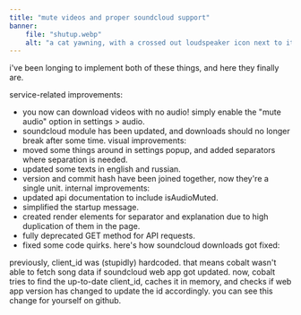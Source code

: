 ```yaml
---
title: "mute videos and proper soundcloud support"
banner:
    file: "shutup.webp"
    alt: "a cat yawning, with a crossed out loudspeaker icon next to it"
---
```

i've been longing to implement both of these things, and here they finally are.

service-related improvements:
- you now can download videos with no audio! simply enable the "mute audio" option in settings &gt; audio.
- soundcloud module has been updated, and downloads should no longer break after some time.
visual improvements:
- moved some things around in settings popup, and added separators where separation is needed.
- updated some texts in english and russian.
- version and commit hash have been joined together, now they're a single unit.
internal improvements:
- updated api documentation to include isAudioMuted.
- simplified the startup message.
- created render elements for separator and explanation due to high duplication of them in the page.
- fully deprecated GET method for API requests.
- fixed some code quirks.
here's how soundcloud downloads got fixed:

previously, client_id was (stupidly) hardcoded. that means cobalt wasn't able to fetch song data if soundcloud web app got updated.
now, cobalt tries to find the up-to-date client_id, caches it in memory, and checks if web app version has changed to update the id accordingly. you can see this change for yourself on github.